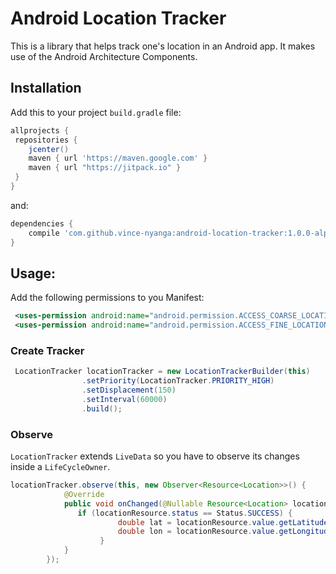 # Android Location Tracker
This is a library that helps track one's location in an Android app. It makes use of the Android Architecture Components.

## Installation
Add this to your project `build.gradle` file:
```gradle
allprojects {
 repositories {
    jcenter()
    maven { url 'https://maven.google.com' }
    maven { url "https://jitpack.io" }
 }
}
```
and:
```gradle
dependencies {
    compile 'com.github.vince-nyanga:android-location-tracker:1.0.0-alpha2'
}
```


## Usage:
Add the following permissions to you Manifest:
```xml
 <uses-permission android:name="android.permission.ACCESS_COARSE_LOCATION"/>
 <uses-permission android:name="android.permission.ACCESS_FINE_LOCATION"/>
```
### Create Tracker
```java
 LocationTracker locationTracker = new LocationTrackerBuilder(this)
                .setPriority(LocationTracker.PRIORITY_HIGH)
                .setDisplacement(150)
                .setInterval(60000)
                .build();
```

### Observe
`LocationTracker` extends `LiveData` so you have to observe its changes inside a `LifeCycleOwner`.
```java
locationTracker.observe(this, new Observer<Resource<Location>>() {
            @Override
            public void onChanged(@Nullable Resource<Location> locationResource) {
               if (locationResource.status == Status.SUCCESS) {
                        double lat = locationResource.value.getLatitude();
                        double lon = locationResource.value.getLongitude();
                    }
            }
        });
```
